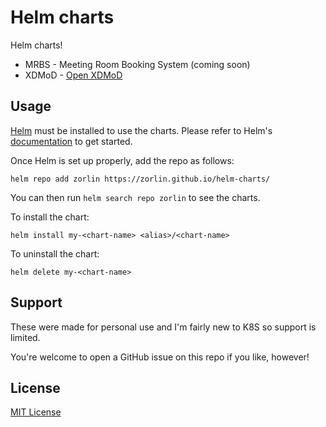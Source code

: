 # Helm charts
Helm charts!  

* MRBS - Meeting Room Booking System (coming soon)
* XDMoD - [Open XDMoD](https://open.xdmod.org)

## Usage

[Helm](https://helm.sh) must be installed to use the charts.
Please refer to Helm's [documentation](https://helm.sh/docs/) to get started.

Once Helm is set up properly, add the repo as follows:

```console
helm repo add zorlin https://zorlin.github.io/helm-charts/
```

You can then run `helm search repo zorlin` to see the charts.

To install the <chart-name> chart:

    helm install my-<chart-name> <alias>/<chart-name>

To uninstall the chart:

    helm delete my-<chart-name>

## Support

These were made for personal use and I'm fairly new to K8S so support is limited. 

You're welcome to open a GitHub issue on this repo if you like, however!

## License

[MIT License](./LICENSE)
